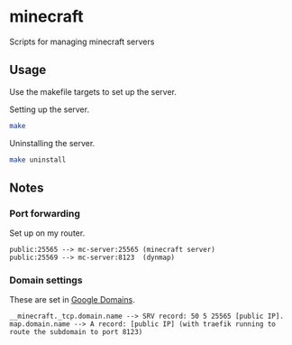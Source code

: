 # minecraft

Scripts for managing minecraft servers


## Usage

Use the makefile targets to set up the server.


Setting up the server.
```bash
make
```
    
Uninstalling the server.
```bash
make uninstall
```


## Notes

### Port forwarding

Set up on my router.

```
public:25565 --> mc-server:25565 (minecraft server)
public:25569 --> mc-server:8123  (dynmap)
```

### Domain settings

These are set in [Google Domains](https://domains.google.com/registrar/).

```
__minecraft._tcp.domain.name --> SRV record: 50 5 25565 [public IP].
map.domain.name --> A record: [public IP] (with traefik running to route the subdomain to port 8123)
```
